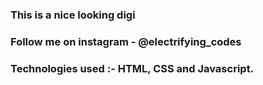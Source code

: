 ### This is a nice looking digi

### Follow me on instagram - @electrifying_codes

### Technologies used :- HTML, CSS and Javascript.